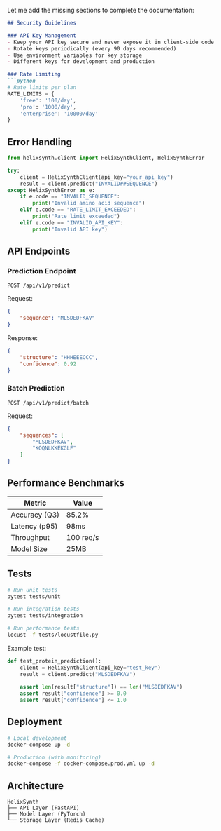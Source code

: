 Let me add the missing sections to complete the documentation:

```markdown
## Security Guidelines

### API Key Management
- Keep your API key secure and never expose it in client-side code
- Rotate keys periodically (every 90 days recommended)
- Use environment variables for key storage
- Different keys for development and production

### Rate Limiting
```python
# Rate limits per plan
RATE_LIMITS = {
    'free': '100/day',
    'pro': '1000/day',
    'enterprise': '10000/day'
}
```

## Error Handling

```python
from helixsynth.client import HelixSynthClient, HelixSynthError

try:
    client = HelixSynthClient(api_key="your_api_key")
    result = client.predict("INVALID##SEQUENCE")
except HelixSynthError as e:
    if e.code == "INVALID_SEQUENCE":
        print("Invalid amino acid sequence")
    elif e.code == "RATE_LIMIT_EXCEEDED":
        print("Rate limit exceeded")
    elif e.code == "INVALID_API_KEY":
        print("Invalid API key")
```

## API Endpoints

### Prediction Endpoint
`POST /api/v1/predict`

Request:
```json
{
    "sequence": "MLSDEDFKAV"
}
```

Response:
```json
{
    "structure": "HHHEEECCC",
    "confidence": 0.92
}
```

### Batch Prediction
`POST /api/v1/predict/batch`

Request:
```json
{
    "sequences": [
        "MLSDEDFKAV",
        "KQQNLKKEKGLF"
    ]
}
```

## Performance Benchmarks

| Metric | Value |
|--------|-------|
| Accuracy (Q3) | 85.2% |
| Latency (p95) | 98ms |
| Throughput | 100 req/s |
| Model Size | 25MB |

## Tests

```bash
# Run unit tests
pytest tests/unit

# Run integration tests
pytest tests/integration

# Run performance tests
locust -f tests/locustfile.py
```

Example test:
```python
def test_protein_prediction():
    client = HelixSynthClient(api_key="test_key")
    result = client.predict("MLSDEDFKAV")
    
    assert len(result["structure"]) == len("MLSDEDFKAV")
    assert result["confidence"] >= 0.0
    assert result["confidence"] <= 1.0
```

## Deployment

```bash
# Local development
docker-compose up -d

# Production (with monitoring)
docker-compose -f docker-compose.prod.yml up -d
```

## Architecture
```
HelixSynth
├── API Layer (FastAPI)
├── Model Layer (PyTorch)
└── Storage Layer (Redis Cache)
```
